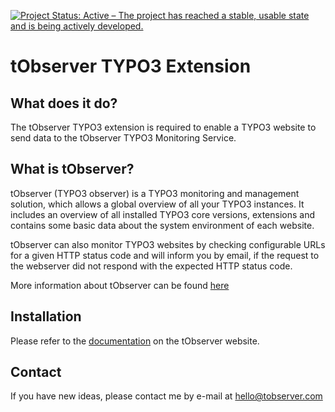 [![Project Status: Active – The project has reached a stable, usable state and is being actively developed.](https://www.repostatus.org/badges/latest/active.svg)](https://www.repostatus.org/#active)

tObserver TYPO3 Extension
=========================

## What does it do?

The tObserver TYPO3 extension is required to enable a TYPO3 website to send data to the
tObserver TYPO3 Monitoring Service. 

## What is tObserver?

tObserver (TYPO3 observer) is a TYPO3 monitoring and management solution, which allows a 
global overview of all your TYPO3 instances. It includes an overview of all installed TYPO3 
core versions, extensions and contains some basic data about the system environment of each
website.

tObserver can also monitor TYPO3 websites by checking configurable URLs for a given HTTP status 
code and will inform you by email, if the request to the webserver did not respond with the
expected HTTP status code. 

More information about tObserver can be found [here](https://www.tobserver.com/about "About tObserver")  

## Installation

Please refer to the [documentation](https://www.tobserver.com/documentation#typo3-instance-setup "tObserver TYPO3 Extension setup") on the tObserver website.

## Contact

If you have new ideas, please contact me by e-mail at [hello@tobserver.com](mailto:hello@tobserver.com)
